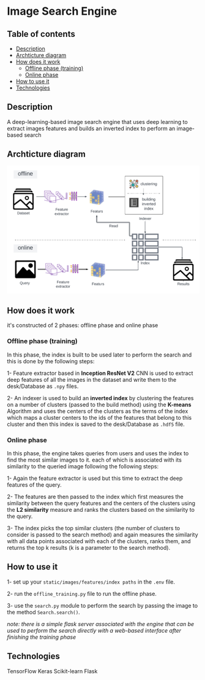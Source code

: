 # Image Search Engine

## Table of contents

- [Description](#Description)
- [Archticture diagram](#Archticture-diagram)
- [How does it work](#How-does-it-work)
  - [Offline phase (training)](<#Offline-phase-(training)>)
  - [Online phase](#Online-phase)
- [How to use it](#How-to-use-it)
- [Technologies](#Technologies)

## Description

A deep-learning-based image search engine that uses deep learning to extract images features and builds an inverted index to perform an image-based search

## Archticture diagram

![Archticture diagram](./Analysis/ISE%20Archticture.png)

## How does it work

it's constructed of 2 phases: offline phase and online phase

### Offline phase (training)

In this phase, the index is built to be used later to perform the search and this is done by the following steps:

1- Feature extractor based in **Inception ResNet V2** CNN is used to extract deep features of all the images in the dataset and write them to the desk/Database as `.npy` files.

2- An indexer is used to build an **inverted index** by clustering the features on a number of clusters (passed to the build method) using the **K-means** Algorithm and uses the centers of the clusters as the terms of the index which maps a cluster centers to the ids of the features that belong to this cluster and then this index is saved to the desk/Database as `.hdf5` file.

### Online phase

In this phase, the engine takes queries from users and uses the index to find the most similar images to it. each of which is associated with its similarity to the queried image following the following steps:

1- Again the feature extractor is used but this time to extract the deep features of the query.

2- The features are then passed to the index which first measures the similarity between the query features and the centers of the clusters using the **L2 similarity** measure and ranks the clusters based on the similarity to the query.

3- The index picks the top similar clusters (the number of clusters to consider is passed to the search method) and again measures the similarity with all data points associated with each of the clusters, ranks them, and returns the top k results (k is a parameter to the search method).

## How to use it

1- set up your `static/images/features/index paths` in the `.env` file.

2- run the `offline_training.py` file to run the offline phase.

3- use the `search.py` module to perform the search by passing the image to the method `Search.search()`.

_note: there is a simple flask server associated with the engine that can be used to perform the search directly with a web-based interface after finishing the training phase_

## Technologies

TensorFlow
Keras
Scikit-learn
Flask
